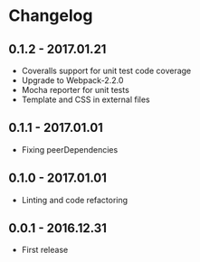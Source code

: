 # Changelog

## 0.1.2 - 2017.01.21

*   Coveralls support for unit test code coverage
*   Upgrade to Webpack-2.2.0
*   Mocha reporter for unit tests
*   Template and CSS in external files

## 0.1.1 - 2017.01.01

*   Fixing peerDependencies

## 0.1.0 - 2017.01.01

*   Linting and code refactoring

## 0.0.1 - 2016.12.31

*   First release
